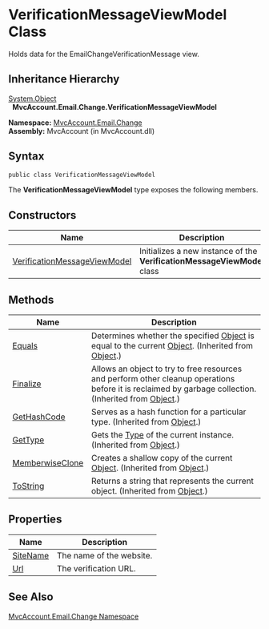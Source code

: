 VerificationMessageViewModel Class
==================================
Holds data for the EmailChangeVerificationMessage view.


Inheritance Hierarchy
---------------------
[System.Object][1]  
  **MvcAccount.Email.Change.VerificationMessageViewModel**  

**Namespace:** [MvcAccount.Email.Change][2]  
**Assembly:** MvcAccount (in MvcAccount.dll)

Syntax
------

```csharp
public class VerificationMessageViewModel
```

The **VerificationMessageViewModel** type exposes the following members.


Constructors
------------

Name                              | Description                                                              
--------------------------------- | ------------------------------------------------------------------------ 
[VerificationMessageViewModel][3] | Initializes a new instance of the **VerificationMessageViewModel** class 


Methods
-------

Name                 | Description                                                                                                                                                
-------------------- | ---------------------------------------------------------------------------------------------------------------------------------------------------------- 
[Equals][4]          | Determines whether the specified [Object][1] is equal to the current [Object][1]. (Inherited from [Object][1].)                                            
[Finalize][5]        | Allows an object to try to free resources and perform other cleanup operations before it is reclaimed by garbage collection. (Inherited from [Object][1].) 
[GetHashCode][6]     | Serves as a hash function for a particular type. (Inherited from [Object][1].)                                                                             
[GetType][7]         | Gets the [Type][8] of the current instance. (Inherited from [Object][1].)                                                                                  
[MemberwiseClone][9] | Creates a shallow copy of the current [Object][1]. (Inherited from [Object][1].)                                                                           
[ToString][10]       | Returns a string that represents the current object. (Inherited from [Object][1].)                                                                         


Properties
----------

Name           | Description              
-------------- | ------------------------ 
[SiteName][11] | The name of the website. 
[Url][12]      | The verification URL.    


See Also
--------
[MvcAccount.Email.Change Namespace][2]  

[1]: http://msdn.microsoft.com/en-us/library/e5kfa45b
[2]: ../README.md
[3]: _ctor.md
[4]: http://msdn.microsoft.com/en-us/library/bsc2ak47
[5]: http://msdn.microsoft.com/en-us/library/4k87zsw7
[6]: http://msdn.microsoft.com/en-us/library/zdee4b3y
[7]: http://msdn.microsoft.com/en-us/library/dfwy45w9
[8]: http://msdn.microsoft.com/en-us/library/42892f65
[9]: http://msdn.microsoft.com/en-us/library/57ctke0a
[10]: http://msdn.microsoft.com/en-us/library/7bxwbwt2
[11]: SiteName.md
[12]: Url.md